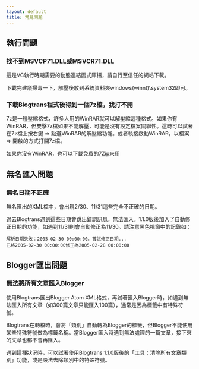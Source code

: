 ```yaml
---
layout: default
title: 常見問題
---
```


## 執行問題

### 找不到MSVCP71.DLL或MSVCR71.DLL

這是VC執行時期需要的動態連結函式庫檔，請自行至信任的網站下載。

下載完建議掃毒一下，解壓後放到系統資料夾windows(winnt)\system32即可。

### 下載Blogtrans程式後得到一個7z檔，我打不開

7z是一種壓縮格式，許多人用的WinRAR就可以解壓縮這種格式。如果你有WinRAR，但雙擊7z檔如果不能解壓，可能是沒有設定檔案關聯性。這時可以試著在7z檔上按右鍵 => 點選WinRAR的解壓縮功能。或者執接啟動WinRAR，以檔案 => 開啟的方式打開7z檔。

如果你沒有WinRAR，也可以下載免費的[7Zip](http://www.7-zip.org/)來用

## 無名匯入問題

### 無名日期不正確

無名匯出的XML檔中，會出現2/30、11/31這些完全不正確的日期。

過去Blogtrans遇到這些日期會跳出錯誤訊息，無法匯入。1.1.0版後加入了自動修正日期的功能，如遇到11/31則會自動修正為11/30。請注意黑色視窗中的記錄如：

    解析日期失敗：2005-02-30 00:00:00。嘗試修正日期...
    已將2005-02-30 00:00:00修正為2005-02-28 00:00:00

## Blogger匯出問題

### 無法將所有文章匯入Blogger

使用Blogtrans匯出Blogger Atom XML格式，再試著匯入Blogger時，如遇到無法匯入所有文章（如300篇文章只能匯入100篇），通常是因為標籤中有特殊符號。

Blogtrans在轉檔時，會將「類別」自動轉為Blogger的標籤，但Blogger不能使用某些特殊符號做為標籤名稱。當Blogger匯入時遇到無法處理的一篇文章，接下來的文章也都不會再匯入。

遇到這種狀況時，可以試著使用Blogtrans 1.1.0版後的「工具：清除所有文章類別」功能，或是設法去除類別中的特殊符號。

